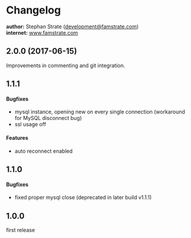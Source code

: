 # Changelog

**author:** Stephan Strate ([development@famstrate.com](mailto:development@famstrate.com))<br />
**internet:** www.famstrate.com<br />

## 2.0.0 (2017-06-15)

Improvements in commenting and git integration.

## 1.1.1

#### Bugfixes

- mysql instance, opening new on every single connection (workaround for MySQL disconnect bug)
- ssl usage off

#### Features

- auto reconnect enabled

## 1.1.0

#### Bugfixes

- fixed proper mysql close (deprecated in later build v1.1.1)

## 1.0.0

first release